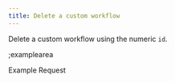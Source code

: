 ```yaml
---
title: Delete a custom workflow 
---
```


Delete a custom workflow using the numeric `id`.

;examplearea

Example Request 

<RequestExample url="https://mapi.storyblok.com/v1/spaces/606/workflows/656" httpMethod="DELETE"></RequestExample>

